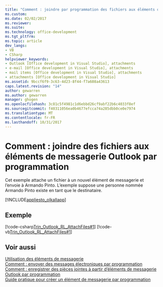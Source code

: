 ```yaml
---
title: "Comment : joindre par programmation des fichiers aux éléments de messagerie Outlook | Documents Microsoft"
ms.custom: 
ms.date: 02/02/2017
ms.reviewer: 
ms.suite: 
ms.technology: office-development
ms.tgt_pltfrm: 
ms.topic: article
dev_langs:
- VB
- CSharp
helpviewer_keywords:
- Outlook [Office development in Visual Studio], attachments
- e-mail [Office development in Visual Studio], attachments
- mail items [Office development in Visual Studio], attachments
- attachments [Office development in Visual Studio]
ms.assetid: 9bccf6f9-3c63-4d23-8f44-f7a608a43613
caps.latest.revision: "14"
author: gewarren
ms.author: gewarren
manager: ghogen
ms.openlocfilehash: 3c81c5f4981c1d6ebbd26cf9abf22b6c4033f8ef
ms.sourcegitcommit: f40311056ea0b4677efcca74a285dbb0ce0e7974
ms.translationtype: MT
ms.contentlocale: fr-FR
ms.lasthandoff: 10/31/2017
---
```

# <a name="how-to-programmatically-attach-files-to-outlook-e-mail-items"></a>Comment : joindre des fichiers aux éléments de messagerie Outlook par programmation
  Cet exemple attache un fichier à un nouvel élément de messagerie et l’envoie à Armando Pinto. L’exemple suppose une personne nommée Armando Pinto existe en tant que le destinataire.  
  
 [!INCLUDE[appliesto_olkallapp](../vsto/includes/appliesto-olkallapp-md.md)]  
  
## <a name="example"></a>Exemple  
 [!code-csharp[Trin_Outlook_RL_AttachFiles#1](../vsto/codesnippet/CSharp/Trin_Outlook_RL_AttachFiles/thisaddin.cs#1)]
 [!code-vb[Trin_Outlook_RL_AttachFiles#1](../vsto/codesnippet/VisualBasic/Trin_Outlook_RL_AttachFiles/thisaddin.vb#1)]  
  
## <a name="see-also"></a>Voir aussi  
 [Utilisation des éléments de messagerie](../vsto/working-with-mail-items.md)   
 [Comment : envoyer des messages électroniques par programmation](../vsto/how-to-programmatically-send-e-mail-programmatically.md)   
 [Comment : enregistrer des pièces jointes à partir d’éléments de messagerie Outlook par programmation](../vsto/how-to-programmatically-save-attachments-from-outlook-e-mail-items.md)   
 [Guide pratique pour créer un élément de messagerie par programmation](../vsto/how-to-programmatically-create-an-e-mail-item.md)  
  
  